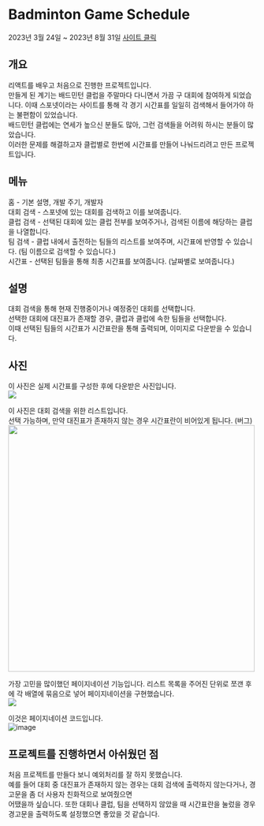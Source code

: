 # Badminton Game Schedule  
2023년 3월 24일 ~ 2023년 8월 31일
<a href="https://dunzae2.netlify.app">사이트 클릭</a>

## 개요  
리액트를 배우고 처음으로 진행한 프로젝트입니다.  
만들게 된 계기는 배드민턴 클럽을 주말마다 다니면서 가끔 구 대회에 참여하게 되었습니다.
이때 스포넷이라는 사이트를 통해 각 경기 시간표를 일일히 검색해서 들어가야 하는 불편함이 있었습니다.  
배드민턴 클럽에는 연세가 높으신 분들도 많아, 그런 검색들을 어려워 하시는 분들이 많았습니다.  
이러한 문제를 해결하고자 클럽별로 한번에 시간표를 만들어 나눠드리려고 만든 프로젝트입니다.

## 메뉴
홈 - 기본 설명, 개발 주기, 개발자  
대회 검색 - 스포넷에 있는 대회를 검색하고 이를 보여줍니다.  
클럽 검색 - 선택된 대회에 있는 클럽 전부를 보여주거나, 검색된 이름에 해당하는 클럽을 나열합니다.  
팀 검색 - 클럽 내에서 출전하는 팀들의 리스트를 보여주며, 시간표에 반영할 수 있습니다. (팀 이름으로 검색할 수 있습니다.)  
시간표 - 선택된 팀들을 통해 최종 시간표를 보여줍니다. (날짜별로 보여줍니다.)  

## 설명  
대회 검색을 통해 현재 진행중이거나 예정중인 대회를 선택합니다.  
선택한 대회에 대진표가 존재할 경우, 클럽과 클럽에 속한 팀들을 선택합니다.  
이때 선택된 팀들의 시간표가 시간표란을 통해 출력되며, 이미지로 다운받을 수 있습니다.

## 사진
이 사진은 실제 시간표를 구성한 후에 다운받은 사진입니다.  <br />
<img src="https://user-images.githubusercontent.com/137369425/257323726-0126a6cd-9750-4ee4-8a9d-c19667684731.png" />  

이 사진은 대회 검색을 위한 리스트입니다.  
선택 가능하며, 만약 대진표가 존재하지 않는 경우 시간표란이 비어있게 됩니다. (버그)   <br />
<img src="https://private-user-images.githubusercontent.com/183177837/385126728-e637f4ad-64cb-429d-adf7-07f885f2b8db.PNG?jwt=eyJhbGciOiJIUzI1NiIsInR5cCI6IkpXVCJ9.eyJpc3MiOiJnaXRodWIuY29tIiwiYXVkIjoicmF3LmdpdGh1YnVzZXJjb250ZW50LmNvbSIsImtleSI6ImtleTUiLCJleHAiOjE3MzEzODI0MDYsIm5iZiI6MTczMTM4MjEwNiwicGF0aCI6Ii8xODMxNzc4MzcvMzg1MTI2NzI4LWU2MzdmNGFkLTY0Y2ItNDI5ZC1hZGY3LTA3Zjg4NWYyYjhkYi5QTkc_WC1BbXotQWxnb3JpdGhtPUFXUzQtSE1BQy1TSEEyNTYmWC1BbXotQ3JlZGVudGlhbD1BS0lBVkNPRFlMU0E1M1BRSzRaQSUyRjIwMjQxMTEyJTJGdXMtZWFzdC0xJTJGczMlMkZhd3M0X3JlcXVlc3QmWC1BbXotRGF0ZT0yMDI0MTExMlQwMzI4MjZaJlgtQW16LUV4cGlyZXM9MzAwJlgtQW16LVNpZ25hdHVyZT1jNDczZWM2NGFiMWE0MzQ4OWE5YjlhZjQ4MDVmYTA0ODNkYWFmZGZjNWU1NGNiMjk4OTkwMTcxMjRhMzhkZDk4JlgtQW16LVNpZ25lZEhlYWRlcnM9aG9zdCJ9.ChOWb68t6IFhCwi1-c3qfnBuOE0QwvqM0QL8FwiwO2s" width="500" height="500" />  

가장 고민을 많이했던 페이지네이션 기능입니다.
리스트 목록을 주어진 단위로 쪼갠 후에 각 배열에 묶음으로 넣어 페이지네이션을 구현했습니다.   <br />
<img src="https://private-user-images.githubusercontent.com/183177837/385127569-fd0446ab-4a17-4f57-b756-3652172b83b1.PNG?jwt=eyJhbGciOiJIUzI1NiIsInR5cCI6IkpXVCJ9.eyJpc3MiOiJnaXRodWIuY29tIiwiYXVkIjoicmF3LmdpdGh1YnVzZXJjb250ZW50LmNvbSIsImtleSI6ImtleTUiLCJleHAiOjE3MzEzODIwNjUsIm5iZiI6MTczMTM4MTc2NSwicGF0aCI6Ii8xODMxNzc4MzcvMzg1MTI3NTY5LWZkMDQ0NmFiLTRhMTctNGY1Ny1iNzU2LTM2NTIxNzJiODNiMS5QTkc_WC1BbXotQWxnb3JpdGhtPUFXUzQtSE1BQy1TSEEyNTYmWC1BbXotQ3JlZGVudGlhbD1BS0lBVkNPRFlMU0E1M1BRSzRaQSUyRjIwMjQxMTEyJTJGdXMtZWFzdC0xJTJGczMlMkZhd3M0X3JlcXVlc3QmWC1BbXotRGF0ZT0yMDI0MTExMlQwMzIyNDVaJlgtQW16LUV4cGlyZXM9MzAwJlgtQW16LVNpZ25hdHVyZT02ZDU0NGE3MDdmZmFkMTFiZjkxMDYyNjJmYzkyNjdlYWNmNTdlMTg3YmMxMjYwMDk0Y2ZjZDI1NmQzY2NmZTU4JlgtQW16LVNpZ25lZEhlYWRlcnM9aG9zdCJ9.KdzjQwvMCKrQRt1c8FjvsMqRio21jytlwEx6BgVnYBY"  />  

이것은 페이지네이션 코드입니다.   <br />
![image](https://github.com/user-attachments/assets/f1267e4a-669e-4078-a8c9-81d7db649005)  


## 프로젝트를 진행하면서 아쉬웠던 점  
처음 프로젝트를 만들다 보니 예외처리를 잘 하지 못했습니다.  
예를 들어 대회 중 대진표가 존재하지 않는 경우는 대회 검색에 출력하지 않는다거나, 경고문을 좀 더 사용자 친화적으로 보여줬으면  
어땠을까 싶습니다. 또한 대회나 클럽, 팀을 선택하지 않았을 때 시간표란을 눌렀을 경우 경고문을 출력하도록 설정했으면 좋았을 것 같습니다.
